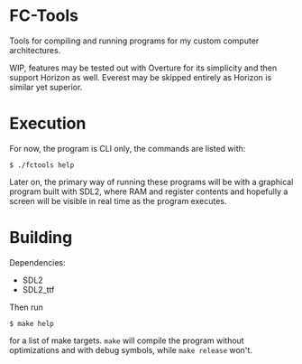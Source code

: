 # FC-Tools
Tools for compiling and running programs for my custom computer architectures.

WIP, features may be tested out with Overture for its simplicity and then support Horizon as well. Everest may be skipped entirely as Horizon is similar yet superior.

# Execution
For now, the program is CLI only, the commands are listed with:
```shell
$ ./fctools help
```

Later on, the primary way of running these programs will be with a graphical program built with SDL2, where RAM and register contents and hopefully a screen
will be visible in real time as the program executes.

# Building
Dependencies:
- SDL2
- SDL2_ttf

Then run
```shell
$ make help
```
for a list of make targets. `make` will compile the program without optimizations and with debug symbols, while `make release` won't.
